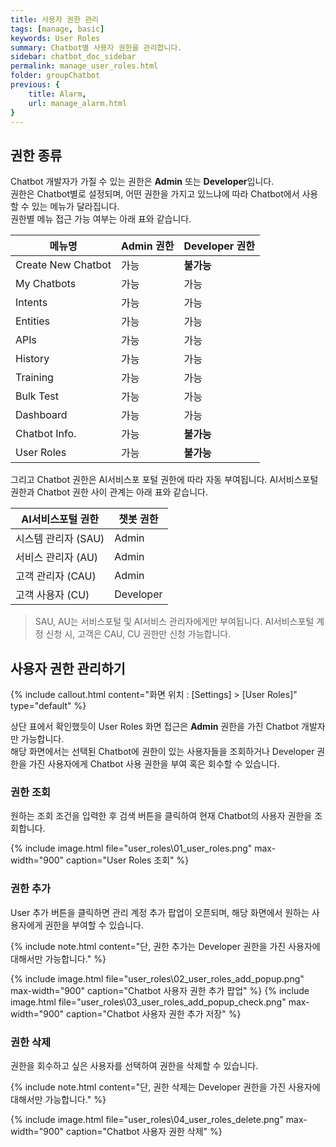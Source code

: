 ```yaml
---
title: 사용자 권한 관리
tags: [manage, basic]
keywords: User Roles
summary: Chatbot별 사용자 권한을 관리합니다.
sidebar: chatbot_doc_sidebar
permalink: manage_user_roles.html
folder: groupChatbot
previous: {
    title: Alarm, 
    url: manage_alarm.html
}
---
```


## 권한 종류
Chatbot 개발자가 가질 수 있는 권한은 **Admin** 또는 **Developer**입니다. <br/>
권한은 Chatbot별로 설정되며, 어떤 권한을 가지고 있느냐에 따라 Chatbot에서 사용할 수 있는 메뉴가 달라집니다. <br/>
권한별 메뉴 접근 가능 여부는 아래 표와 같습니다. 

| 메뉴명 | Admin 권한 | Developer 권한 |
|-------------|-------------|-------------|
| Create New Chatbot | 가능 | **불가능** |
| My Chatbots | 가능 | 가능 |
| Intents | 가능 | 가능 |
| Entities | 가능 | 가능 |
| APIs | 가능 | 가능 |
| History | 가능 | 가능 |
| Training | 가능 | 가능 |
| Bulk Test | 가능 | 가능 |
| Dashboard | 가능 | 가능 |
| Chatbot Info. | 가능 | **불가능** |
| User Roles | 가능 | **불가능** |

그리고 Chatbot 권한은 AI서비스포 포털 권한에 따라 자동 부여됩니다.
AI서비스포털 권한과 Chatbot 권한 사이 관계는 아래 표와 같습니다. 

| AI서비스포털 권한 | 챗봇 권한 | 
|-------------|-------------|
| 시스템 관리자 (SAU) | Admin |
| 서비스 관리자 (AU) | Admin |
| 고객 관리자 (CAU) | Admin |
| 고객 사용자 (CU) | Developer |

> SAU, AU는 서비스포털 및 AI서비스 관리자에게만 부여됩니다.
> AI서비스포털 계정 신청 시, 고객은 CAU, CU 권한만 신청 가능합니다.

## 사용자 권한 관리하기
{% include callout.html content="화면 위치 : [Settings] > [User Roles]" type="default" %}

상단 표에서 확인했듯이 User Roles 화면 접근은 **Admin** 권한을 가진 Chatbot 개발자만 가능합니다. <br/> 
해당 화면에서는 선택된 Chatbot에 권한이 있는 사용자들을 조회하거나 Developer 권한을 가진 사용자에게 Chatbot 사용 권한을 부여 혹은 회수할 수 있습니다.

### 권한 조회
원하는 조회 조건을 입력한 후 검색 버튼을 클릭하여 현재 Chatbot의 사용자 권한을 조회합니다.

{% include image.html file="user_roles\01_user_roles.png" max-width="900" caption="User Roles 조회" %}

### 권한 추가
User 추가 버튼을 클릭하면 관리 계정 추가 팝업이 오픈되며, 해당 화면에서 원하는 사용자에게 권한을 부여할 수 있습니다. 

{% include note.html content="단, 권한 추가는 Developer 권한을 가진 사용자에 대해서만 가능합니다." %}

{% include image.html file="user_roles\02_user_roles_add_popup.png" max-width="900" caption="Chatbot 사용자 권한 추가 팝업" %}
{% include image.html file="user_roles\03_user_roles_add_popup_check.png" max-width="900" caption="Chatbot 사용자 권한 추가 저장" %}

### 권한 삭제
권한을 회수하고 싶은 사용자를 선택하여 권한을 삭제할 수 있습니다.

{% include note.html content="단, 권한 삭제는 Developer 권한을 가진 사용자에 대해서만 가능합니다." %}

{% include image.html file="user_roles\04_user_roles_delete.png" max-width="900" caption="Chatbot 사용자 권한 삭제" %}
